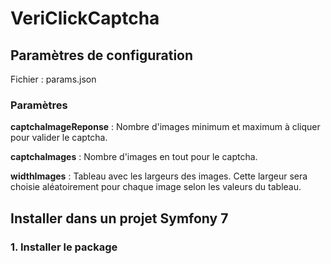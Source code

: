 # VeriClickCaptcha

## Paramètres de configuration

Fichier : params.json

### Paramètres

**captchaImageReponse** : Nombre d'images minimum et maximum à cliquer pour valider le captcha.

**captchaImages** : Nombre d'images en tout pour le captcha.

**widthImages** : Tableau avec les largeurs des images. Cette largeur sera choisie aléatoirement pour chaque image selon les valeurs du tableau.

## Installer dans un projet Symfony 7

### 1. Installer le package
